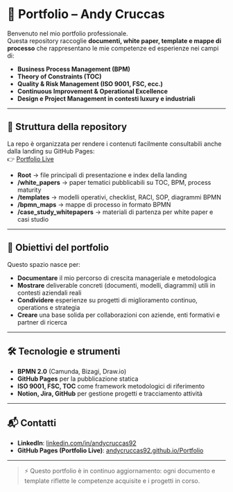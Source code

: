 # 📂 Portfolio – Andy Cruccas

Benvenuto nel mio portfolio professionale.  
Questa repository raccoglie **documenti, white paper, template e mappe di processo** che rappresentano le mie competenze ed esperienze nei campi di:

- **Business Process Management (BPM)**
- **Theory of Constraints (TOC)**
- **Quality & Risk Management (ISO 9001, FSC, ecc.)**
- **Continuous Improvement & Operational Excellence**
- **Design e Project Management in contesti luxury e industriali**

---

## 🔎 Struttura della repository

La repo è organizzata per rendere i contenuti facilmente consultabili anche dalla landing su GitHub Pages:  
👉 [Portfolio Live](https://andycruccas92.github.io/Portfolio/)

- **Root** → file principali di presentazione e index della landing
- **/white_papers** → paper tematici pubblicabili su TOC, BPM, process maturity  
- **/templates** → modelli operativi, checklist, RACI, SOP, diagrammi BPMN  
- **/bpmn_maps** → mappe di processo in formato BPMN  
- **/case_study_whitepapers** → materiali di partenza per white paper e casi studio  

---

## 🎯 Obiettivi del portfolio

Questo spazio nasce per:

- **Documentare** il mio percorso di crescita manageriale e metodologica  
- **Mostrare** deliverable concreti (documenti, modelli, diagrammi) utili in contesti aziendali reali  
- **Condividere** esperienze su progetti di miglioramento continuo, operations e strategia  
- **Creare** una base solida per collaborazioni con aziende, enti formativi e partner di ricerca  

---

## 🛠️ Tecnologie e strumenti

- **BPMN 2.0** (Camunda, Bizagi, Draw.io)  
- **GitHub Pages** per la pubblicazione statica  
- **ISO 9001, FSC, TOC** come framework metodologici di riferimento  
- **Notion, Jira, GitHub** per gestione progetti e tracciamento attività  

---

## 📬 Contatti

- **LinkedIn**: [linkedin.com/in/andycruccas92](www.linkedin.com/in/andy-cruccas)  
- **GitHub Pages (Portfolio Live)**: [andycruccas92.github.io/Portfolio](https://andycruccas92.github.io/Portfolio/)  

---

> ⚡ Questo portfolio è in continuo aggiornamento: ogni documento e template riflette le competenze acquisite e i progetti in corso.

